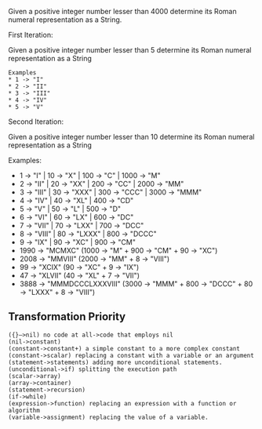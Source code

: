 Given a positive integer number lesser than 4000 determine its Roman numeral representation as a String.

First Iteration:

Given a positive integer number lesser than 5 determine its Roman numeral representation as a String

```
Examples
* 1 -> "I"
* 2 -> "II"
* 3 -> "III"
* 4 -> "IV"
* 5 -> "V"
```
 
Second Iteration:

Given a positive integer number lesser than 10 determine its Roman numeral representation as a String


Examples:

* 1 -> "I" | 10 -> "X" | 100 -> "C" | 1000 -> "M"
* 2 -> "II" | 20 -> "XX" | 200 -> "CC" | 2000 -> "MM"
* 3 -> "III" | 30 -> "XXX" | 300 -> "CCC" | 3000 -> "MMM"
* 4 -> "IV" | 40 -> "XL" | 400 -> "CD"
* 5 -> "V" | 50 -> "L" | 500 -> "D"
* 6 -> "VI" | 60 -> "LX" | 600 -> "DC"
* 7 -> "VII" | 70 -> "LXX" | 700 -> "DCC"
* 8 -> "VIII" | 80 -> "LXXX" | 800 -> "DCCC"
* 9 -> "IX" | 90 -> "XC" | 900 -> "CM"
* 1990 -> "MCMXC" (1000 -> "M" + 900 -> "CM" + 90 -> "XC")
* 2008 -> "MMVIII" (2000 -> "MM" + 8 -> "VIII")
* 99 -> "XCIX" (90 -> "XC" + 9 -> "IX")
* 47 -> "XLVII" (40 -> "XL" + 7 -> "VII")
* 3888 -> "MMMDCCCLXXXVIII" (3000 -> "MMM" + 800 -> "DCCC" + 80 -> "LXXX" + 8 -> "VIII")


## Transformation Priority

    ({}–>nil) no code at all->code that employs nil
    (nil->constant)
    (constant->constant+) a simple constant to a more complex constant
    (constant->scalar) replacing a constant with a variable or an argument
    (statement->statements) adding more unconditional statements.
    (unconditional->if) splitting the execution path
    (scalar->array)
    (array->container)
    (statement->recursion)
    (if->while)
    (expression->function) replacing an expression with a function or algorithm
    (variable->assignment) replacing the value of a variable.
